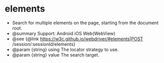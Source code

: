 # elements

* Search for multiple elements on the page, starting from the document root.
* @summary Support: Android iOS Web(WebView)
* @see {@link https://w3c.github.io/webdriver/#elements|POST /session/:sessionId/elements}
* @param {string} using The locator strategy to use.
* @param {string} value The search target.
